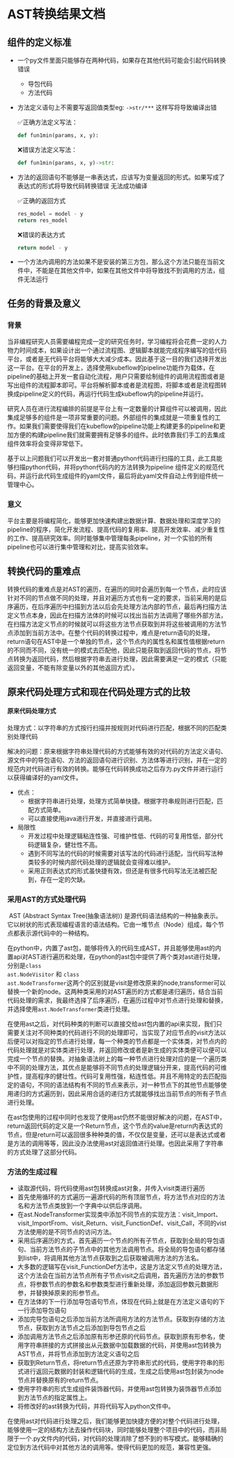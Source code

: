 # AST转换结果文档

## 组件的定义标准

+ 一个py文件里面只能够存在两种代码，如果存在其他代码可能会引起代码转换错误

	+ 导包代码
	+ 方法代码

+ 方法定义语句上不需要写返回值类型eg: <code>->str/***</code> 这样写将导致编译出错

	✅正确方法定义写法：

	```python
	def fun1min(params, x, y):
	```

	❌错误方法定义写法：

	```python
	def fun1min(params, x, y)->str:
	```

+ 方法的返回语句不能够是一串表达式，应该写为变量返回的形式。如果写成了表达式的形式将导致代码转换错误 无法成功编译

	✅正确的返回方式

	```python
	res_model = model - y
	return res_model
	```

	❌错误的表达方式

	```python
	return model - y
	```

+ 一个方法内调用的方法如果不是安装的第三方包，那么这个方法只能在当前文件中，不能是在其他文件中，如果在其他文件中将导致找不到调用的方法，组件无法运行 

## 任务的背景及意义

### 背景

​		当非编程研究人员需要编程完成一定的研究任务时，学习编程将会花费一定的人力物力时间成本，如果设计出一个通过流程图、逻辑脚本就能完成程序编写的低代码平台，或者是无代码平台将能够大大减少成本。因此基于这一目的我们选择开发出这一平台。在平台的开发上，选择使用kubeflow的pipeline功能作为载体，在pipeline的基础上开发一套自动化流程，用户只需要绘制组件的调用流程图或者是写出组件的流程脚本即可。平台将解析脚本或者是流程图，将脚本或者是流程图转换成pipeline定义的代码，再运行代码生成kubeflow内的pipeline并运行。

​		研究人员在进行流程编排的前提是平台上有一定数量的计算组件可以被调用，因此集成足够多的组件是一项非常重要的问题。外部组件的集成就是一项重复性的工作。如果我们需要使得我们在kubeflow的pipeline功能上构建更多的pipeline和更加方便的构建pipeline我们就需要拥有足够多的组件。此时依靠我们手工的去集成组件效率将会变得非常低下。

​	基于以上问题我们可以开发出一套对普通python代码进行扫描的工具，此工具能够扫描python代码，并将python代码内的方法转换为pipeline 组件定义的规范代码，并运行此代码生成组件的yaml文件，最后将此yaml文件自动上传到组件统一管理中心。

 ### 意义

​		平台主要是将编程简化，能够更加快速构建出数据计算、数据处理和深度学习的pipeline的程序，简化开发流程、提高代码的复用率、提高开发效率、减少重复性的工作、提高研究效率。同时能够集中管理每条pipeline，对一个实验的所有pipeline也可以进行集中管理和对比，提高实验效率。

## 转换代码的重难点

​		转换代码的重难点是对AST的遍历，在遍历的同时会遍历到每一个节点，此时应该针对不同的节点做不同的处理，并且对遍历方式也有一定的要求，当前采用的是后序遍历，在后序遍历中扫描到方法以后会先处理方法内部的节点，最后再扫描方法定义节点本身，因此在扫描方法体的时候可以找出当前方法调用了哪些外部方法，在扫描方法定义节点的时候就可以将这些方法节点获取到并将这些被调用的方法节点添加到当前方法中。在整个代码的转换过程中，难点是return语句的处理，return语句在AST中是一个单独的节点，这个节点内的属性名和属性值根据return的不同而不同，没有统一的模式去匹配他，因此只能获取到返回代码的节点，将节点转换为返回代码，然后根据字符串去进行处理，因此需要满足一定的模式（只能返回变量，不能有除变量以外的其他返回方式）。

## 原来代码处理方式和现在代码处理方式的比较

#### 原来代码处理方式

​	处理方式：以字符串的方式按行扫描并按规则对代码进行匹配，根据不同的匹配类别处理代码

​	解决的问题：原来根据字符串处理代码的方式能够有效的对代码的方法定义语句、源文件中的导包语句、方法的返回语句进行识别、方法体等进行识别，并在一定的规范内对代码进行有效的转换。能够在代码转换成功之后存为.py文件并进行运行以获得编译好的yaml文件。

+ 优点：
	+ 根据字符串进行处理，处理方式简单快捷。根据字符串规则进行匹配，匹配方式简单。
	+ 可以直接使用java进行开发，并直接进行调用。
+ 局限性
	+ 开发过程中处理逻辑粘连性强、可维护性低、代码的可复用性低，部分代码逻辑复杂，健壮性不高。
	+ 遇到不同写法的代码的时候需要对该写法的代码进行适配，当代码写法种类较多的时候内部代码处理的逻辑就会变得难以维护。
	+ 采用正则表达式的形式虽快捷有效，但还是有很多代码写法无法被匹配到，存在一定的欠缺。

### 采用AST的方式处理代码

​		AST (Abstract Syntax Tree(抽象语法树)) 是源代码语法结构的一种抽象表示。它以树状的形式表现编程语言的语法结构。它由一堆节点（Node）组成，每个节点都表示源代码中的一种结构。

​		在python中，内置了ast包，能够将传入的代码生成AST，并且能够使用ast的内置api对AST进行遍历和处理，在python的ast包中提供了两个类对ast进行处理，分别是<code>class ast.NodeVisitor</code> 和 <code>class ast.NodeTransformer</code>这两个的区别就是visit是修改原来的node,transformer可以替换一个新的node。这两种类采用的对AST遍历的方式都是递归遍历，结合当前代码处理的需求，我最终选择了后序遍历，在遍历过程中对节点进行处理和替换，并选择使用<code>ast.NodeTransformer</code>类进行处理。

​		在使用ast之后，对代码种类的判断可以直接交给ast包内置的api来实现，我们只需要关注对不同种类的代码进行不同的处理即可，当实现了对应节点的visit方法以后便可以对指定的节点进行处理，每一个种类的节点都是一个实体类，对节点内的代码处理就是对实体类进行处理，并返回修改或者是新生成的实体类便可以便可以完成一个节点的替换。对抽象语法树上的每一种节点进行处理对应的是一个遍历类中不同的处理方法，其优点是能够将不同节点的处理逻辑分开来，提高代码的可维护性，提高程序的健壮性。代码可复用性强，粘连性低。并且不用特定的去匹配指定的语句，不同的语法结构有不同的节点来表示，对一种节点下的其他节点能够使用递归的方式遍历到，因此采用合适的递归方式就能够找出当前节点的所有子节点进行处理。

​		在ast包使用的过程中同时也发现了使用ast仍然不能很好解决的问题，在AST中，return返回代码的定义是一个Return节点，这个节点的value是return内表达式的节点，但是return可以返回很多种种类的值，不仅仅是变量，还可以是表达式或者是方法的调用等等，因此没办法使用ast对返回值进行处理。也因此采用了字符串的方式处理了这部分代码。

### 方法的生成过程

+ 读取源代码，将代码使用ast包转换成ast对象，并传入visit类进行遍历
+ 首先使用循环的方式遍历一遍源代码的所有顶层节点，将方法节点对应的方法名和方法节点类放到一个字典中以供后序调用。
+ 在ast.NodeTransformer实现类中添加不同节点的实现方法：visit_Import、visit_ImportFrom、visit_Return、visit_FunctionDef、visit_Call，不同的vist方法使用的是不同节点的访问方法。
+ 采用后序遍历的方式，首先遍历一个节点的所有子节点，获取到全局的导包语句、当前方法节点的子节点中的其他方法调用节点。将全局的导包语句都存储到list中，将调用其他方法节点获取到之后获取被调用方法的方法名。
+ 大多数的逻辑写在visit_FunctionDef方法中，这是方法定义节点的处理方法，这个方法会在当前方法节点所有子节点visit之后调用，首先遍历方法的参数节点，将参数节点的参数名和参数类型进行重新处理，添加返回参数元数据形参，并替换掉原来的形参节点。
+ 在方法体的下一行添加导包语句节点，体现在代码上就是在方法定义语句的下一行添加导包语句
+ 添加完导包语句之后添加当前方法所调用方法的方法节点。获取到存储的方法节点，获取到方法节点之后添加到导包节点之后
+ 添加调用方法节点之后添加原有形参还原的代码节点。获取到原有形参名，使用字符串拼接的方式拼接出从元数据中加载数据的代码，并使用ast包转换为AST节点，并将节点添加到方法定义语句之后
+ 获取到Return节点，将return节点还原为字符串形式的代码，使用字符串的形式进行返回元数据的封装和逻辑代码的生成，生成之后使用ast包封装为node节点并替换原有的return节点。
+ 使用字符串的形式生成组件装饰器代码，并使用ast包转换为装饰器节点添加到方法节点的指定属性上。
+ 将修改好的ast转换为代码，并将代码写入python文件中。

在使用ast对代码进行处理之后，我们能够更加快捷方便的对整个代码进行处理，能够使用一定的结构方法去操作代码块，同时能够处理整个项目中的代码，而非局限于一个.py文件内的代码，对代码的处理消除了想不到的书写模式。能够精确的定位到方法代码中对其他方法的调用等。使得代码更加的规范，兼容性更强。
